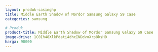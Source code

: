 ```yaml
---
layout: produk-casinghp
title: Middle Earth Shadow of Mordor Samsung Galaxy S9 Case
categories: samsung

# Produk
product-title: Middle Earth Shadow of Mordor Samsung Galaxy S9 Case
image-drive: 1C0Ih48XlkPdati4dhcINDdvoXrp8ksH0
harga: 90000
---
```

